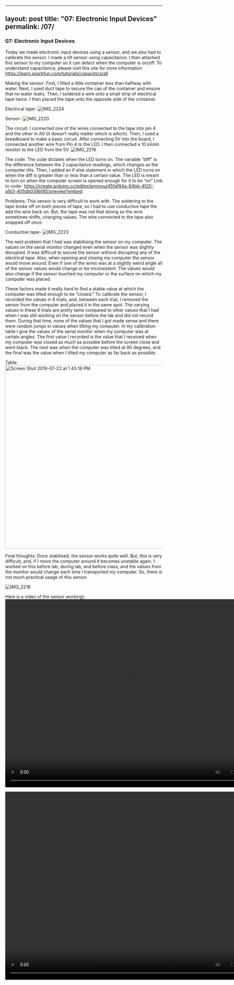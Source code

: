 
---
layout: post
title:  "07: Electronic Input Devices"
permalink: /07/
---

### 07: Electronic Input Devices

Today we made electronic input devices using a sensor, and we also had to calibrate the sensor. I made a tilt sensor using capacitance. I then attached this sensor to my computer so it can detect when the computer is on/off. To understand capacitance, please visit this site for more information: https://learn.sparkfun.com/tutorials/capacitors/all

Making the sensor:
First, I filled a little container less than halfway with water. Next, I used duct tape to secure the cap of the container and ensure that no water leaks. Then, I soldered a wire onto a small strip of electrical tape twice. I then placed the tape onto the opposite side of the container.

Electrical tape-
![IMG_2224](https://user-images.githubusercontent.com/52216217/61652587-46818800-ac86-11e9-98f7-942ac57072cb.jpg)

Sensor-
![IMG_2220](https://user-images.githubusercontent.com/52216217/61652368-c6f3b900-ac85-11e9-8f13-cd184872f66c.jpg)

The circuit:
I connected one of the wires connected to the tape into pin 4 and the other in A0 (it doesn’t really matter which is which). Then, I used a breadboard to make a basic circuit. After connecting 5V into the board, I connected another wire from Pin 4 to the LED. I then connected a 10 kilolm resistor to the LED from the 5V. 
![IMG_2216](https://user-images.githubusercontent.com/52216217/61652420-e559b480-ac85-11e9-80f8-8ccafa2a3948.jpg)

The code:
The code dictates when the LED turns on. The variable “diff” is the difference between the 2 capacitance readings, which changes as the computer tilts. Then, I added an if else statement in which the LED turns on when the diff is greater than or less than a certain value. The LED is meant to turn on when the computer screen is opened enough for it to be “on”
Link to code- https://create.arduino.cc/editor/jennyxu/45faf84a-64bb-4f20-a1b3-405db039bf85/preview?embed 


Problems:
This sensor is very difficult to work with. The soldering to the tape broke off on both pieces of tape, so I had to use conductive tape the add the wire back on. But, the tape was not that strong so the wire sometimes shifts, changing values. The wire connected to the tape also snapped off once. 

Conductive tape-
![IMG_2223](https://user-images.githubusercontent.com/52216217/61652512-1c2fca80-ac86-11e9-9d6a-bd2b47220445.jpg)

The next problem that I had was stabilising the sensor on my computer. The values on the serial monitor changed even when the sensor was slightly disrupted. It was difficult to secure the sensor without disrupting any of the electrical tape. Also, when opening and closing my computer the sensor would move around. Even if one of the wires was at a slightly weird angle all of the sensor values would change or be inconsistent. The values would also change if the sensor touched my computer or the surface on which my computer was placed.

These factors made it really hard to find a stable value at which the computer was tilted enough to be “closed.” To calibrate the sensor, I recorded the values in 6 trials, and, between each trial, I removed the sensor from the computer and placed it in the same spot. The varying values in these 6 trials are pretty tame compared to other values that I had when I was still working on the sensor before the lab and did not record them. During that time, none of the values that I got made sense and there were random jumps in values when tilting my computer. In my calibration table I give the values of the serial monitor when my computer was at certain angles. The first value I recorded is the value that I received when my computer was closed as much as possible before the screen close and went black. The next was when the computer was tilted at 90 degrees, and the final was the value when I tilted my computer as far back as possible.

Table:
<img width="586" alt="Screen Shot 2019-07-22 at 1 43 18 PM" src="https://user-images.githubusercontent.com/52216217/61652787-c4459380-ac86-11e9-8ed9-8e19fa847293.png">

Final thoughts:
Once stabilised, the sensor works quite well. But, this is very difficult, and, if I move the computer around it becomes unstable again. I worked on this before lab, during lab, and before class, and the values from the monitor would change each time I transported my computer. So, there is not much practical usage of this sensor.

![IMG_2218](https://user-images.githubusercontent.com/52216217/61652485-0c17eb00-ac86-11e9-9879-dd6f0ed6b511.jpg)

Here is a video of the sensor working):
<video width="800" height="600" controls="">
  <source src="IMG_2227.TRIM.MOV" type="video/mp4">
</video>

<video width="800" height="600" controls="">
  <source src="IMG_2227.TRIM.MOV" type="video/mov">
</video>
